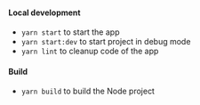 #### Local development

- `yarn start` to start the app
- `yarn start:dev` to start project in debug mode
- `yarn lint` to cleanup code of the app

#### Build

- `yarn build` to build the Node project
